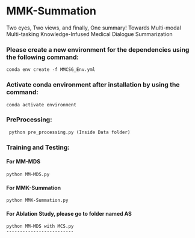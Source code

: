# MMK-Summation

Two eyes, Two views, and finally, One summary! Towards Multi-modal Multi-tasking Knowledge-Infused Medical Dialogue Summarization

### Please create a new environment for the dependencies using the following command:

	conda env create -f MMCSG_Env.yml

### Activate conda environment after installation by using the command:

	conda activate environment
	
### PreProcessing:

	 python pre_processing.py (Inside Data folder)
   
### Training and Testing:
 
 #### For MM-MDS
  
    python MM-MDS.py
    
####  For MMK-Summation
    
    python MMK-Summation.py
    
#### For Ablation Study, please go to folder named AS

    python MM-MDS with MCS.py
    -------------------------

    

